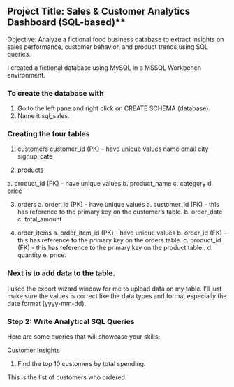 
## Project Title: Sales & Customer Analytics Dashboard (SQL-based)**
Objective:
Analyze a fictional food business database to extract insights on sales performance, customer behavior, and product trends using SQL queries.

I created a fictional database using MySQL in a MSSQL Workbench environment.

### To create the database with 

1.	Go to the left pane and right click on CREATE SCHEMA (database).
2.	Name it sql_sales.


### Creating the four tables
1.	customers
     customer_id (PK) – have unique values
  	 name
  	email
  	city
  	signup_date

3.	products

  a.	product_id (PK) - have unique values
  b.	product_name
  c.	category
  d.	price

3.	orders
  a.	order_id (PK) - have unique values
  a.	customer_id (FK) - this has reference to the primary key on the customer’s table.
  b.	order_date
  c.	total_amount

4.	order_items
   a.	order_item_id (PK) - have unique values
   b.	order_id (FK) – this has reference to the primary key on the orders table.
   c.	product_id (FK) - this has reference to the primary key on the product table .
   d.	quantity
   e.	price.

### Next is to add data to the table.
I used the export wizard window for me to upload data on my table. I’ll just make sure the values is correct like the data types and format especially the date format (yyyy-mm-dd).

### Step 2: Write Analytical SQL Queries

Here are some queries that will showcase your skills:

Customer Insights

1.	Find the top 10 customers by total spending.

This is the list of customers who ordered.

